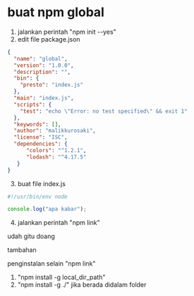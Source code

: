 # buat npm global 


1. jalankan perintah "npm init --yes"
2. edit file package.json

```json
{
  "name": "global",
  "version": "1.0.0",
  "description": "",
  "bin": {
    "presto": "index.js"
  },
  "main": "index.js",
  "scripts": {
    "test": "echo \"Error: no test specified\" && exit 1"
  },
  "keywords": [],
  "author": "malikkurosaki",
  "license": "ISC",
  "dependencies": {
      "colors": "^1.2.1",
      "lodash": "^4.17.5"
   }
}
```


3. buat file index.js

```js
#!/usr/bin/env node

console.log("apa kabar");
```

4. jalankan perintah "npm link"

udah gitu doang

tambahan

penginstalan selain "npm link"

1. "npm install -g local_dir_path"
2. "npm install -g ./" jika berada didalam folder
